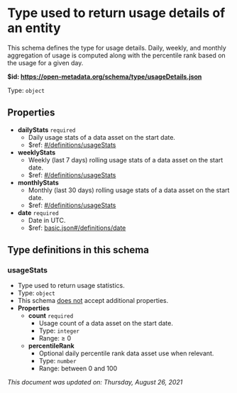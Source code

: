 # Type used to return usage details of an entity

This schema defines the type for usage details. Daily, weekly, and monthly aggregation of usage is computed along with the percentile rank based on the usage for a given day.

<b id="https/open-metadata.org/schema/type/usagedetails.json">&#36;id: https://open-metadata.org/schema/type/usageDetails.json</b>

Type: `object`

## Properties
 - **dailyStats** `required`
	 - Daily usage stats of a data asset on the start date.
	 - $ref: [#/definitions/usageStats](#usagestats)
 - **weeklyStats**
	 - Weekly (last 7 days) rolling usage stats of a data asset on the start date.
	 - $ref: [#/definitions/usageStats](#usagestats)
 - **monthlyStats**
	 - Monthly (last 30 days) rolling usage stats of a data asset on the start date.
	 - $ref: [#/definitions/usageStats](#usagestats)
 - **date** `required`
	 - Date in UTC.
	 - $ref: [basic.json#/definitions/date](basic.md#date)


## Type definitions in this schema
### usageStats

 - Type used to return usage statistics.
 - Type: `object`
 - This schema <u>does not</u> accept additional properties.
 - **Properties**
	 - **count** `required`
		 - Usage count of a data asset on the start date.
		 - Type: `integer`
		 - Range:  &ge; 0
	 - **percentileRank**
		 - Optional daily percentile rank data asset use when relevant.
		 - Type: `number`
		 - Range: between 0 and 100




_This document was updated on: Thursday, August 26, 2021_